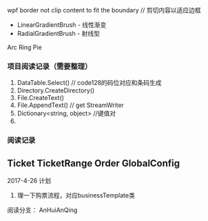 wpf border not clip content to fit the boundary
// 剪切内容以适应边框

- LinearGradientBrush - 线性渐变
- RadialGradientBrush - 射线型


Arc
Ring
Pie


### 项目阅读记录（需要整理）

1. DataTable.Select()   // code128的码位对应和条码生成
2. Directory.CreateDirectory()
3. File.CreateText()
4. File.AppendText() // get StreamWriter
5. Dictionary<string, object> //键值对
6. 


### 阅读记录

Ticket
TicketRange
Order
GlobalConfig
-----------------
2017-4-26 计划

1. 理一下购票流程，对应businessTemplate类


阅读分支： AnHuiAnQing